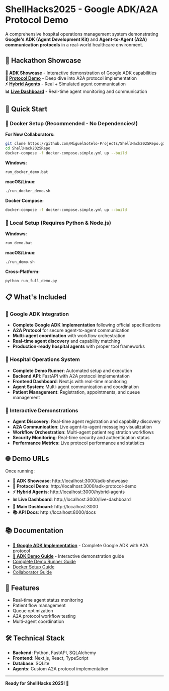 # ShellHacks2025 - Google ADK/A2A Protocol Demo

A comprehensive hospital operations management system demonstrating **Google's ADK (Agent Development Kit)** and **Agent-to-Agent (A2A) communication protocols** in a real-world healthcare environment.

## 🎯 **Hackathon Showcase**

**🤖 [ADK Showcase](http://localhost:3000/adk-showcase)** - Interactive demonstration of Google ADK capabilities  
**🔗 [Protocol Demo](http://localhost:3000/adk-protocol-demo)** - Deep dive into A2A protocol implementation  
**⚡ [Hybrid Agents](http://localhost:3000/hybrid-agents)** - Real + Simulated agent communication  
**📊 [Live Dashboard](http://localhost:3000/live-dashboard)** - Real-time agent monitoring and communication

## 🚀 Quick Start

### 🐳 Docker Setup (Recommended - No Dependencies!)

**For New Collaborators:**
```bash
git clone https://github.com/MiguelSotelo-Projects/ShellHack2025Repo.git
cd ShellHack2025Repo
docker-compose -f docker-compose.simple.yml up --build
```

**Windows:**
```cmd
run_docker_demo.bat
```

**macOS/Linux:**
```bash
./run_docker_demo.sh
```

**Docker Compose:**
```bash
docker-compose -f docker-compose.simple.yml up --build
```

### 🔧 Local Setup (Requires Python & Node.js)

**Windows:**
```cmd
run_demo.bat
```

**macOS/Linux:**
```bash
./run_demo.sh
```

**Cross-Platform:**
```bash
python run_full_demo.py
```

## 📋 What's Included

### **🤖 Google ADK Integration**
- **Complete Google ADK Implementation** following official specifications
- **A2A Protocol** for secure agent-to-agent communication
- **Multi-agent coordination** with workflow orchestration
- **Real-time agent discovery** and capability matching
- **Production-ready hospital agents** with proper tool frameworks

### **🏥 Hospital Operations System**
- **Complete Demo Runner**: Automated setup and execution
- **Backend API**: FastAPI with A2A protocol implementation
- **Frontend Dashboard**: Next.js with real-time monitoring
- **Agent System**: Multi-agent communication and coordination
- **Patient Management**: Registration, appointments, and queue management

### **🎪 Interactive Demonstrations**
- **Agent Discovery**: Real-time agent registration and capability discovery
- **A2A Communication**: Live agent-to-agent messaging visualization
- **Workflow Orchestration**: Multi-agent patient registration workflows
- **Security Monitoring**: Real-time security and authentication status
- **Performance Metrics**: Live protocol performance and statistics

## 🌐 Demo URLs

Once running:
- **🤖 ADK Showcase**: http://localhost:3000/adk-showcase
- **🔗 Protocol Demo**: http://localhost:3000/adk-protocol-demo
- **⚡ Hybrid Agents**: http://localhost:3000/hybrid-agents
- **📊 Live Dashboard**: http://localhost:3000/live-dashboard
- **🏥 Main Dashboard**: http://localhost:3000
- **📚 API Docs**: http://localhost:8000/docs

## 📚 Documentation

- **[🤖 Google ADK Implementation](GOOGLE_ADK_README.md)** - Complete Google ADK with A2A protocol
- **[🤖 ADK Demo Guide](ADK_DEMO_README.md)** - Interactive demonstration guide
- [Complete Demo Runner Guide](DEMO_RUNNER_README.md)
- [Docker Setup Guide](DOCKER_README.md)
- [Collaborator Guide](COLLABORATOR_GUIDE.md)

## 🎯 Features

- Real-time agent status monitoring
- Patient flow management
- Queue optimization
- A2A protocol workflow testing
- Multi-agent coordination

## 🛠️ Technical Stack

- **Backend**: Python, FastAPI, SQLAlchemy
- **Frontend**: Next.js, React, TypeScript
- **Database**: SQLite
- **Agents**: Custom A2A protocol implementation

---

**Ready for ShellHacks 2025! 🎉**
